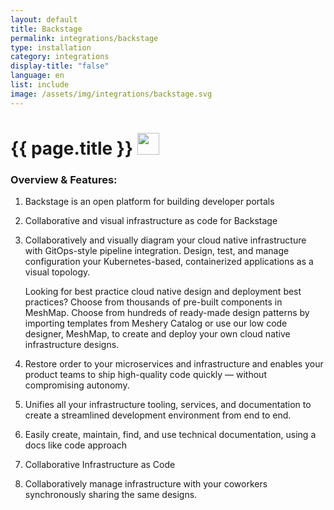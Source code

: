 ```yaml
---
layout: default
title: Backstage
permalink: integrations/backstage
type: installation
category: integrations
display-title: "false"
language: en
list: include
image: /assets/img/integrations/backstage.svg
---
```


<h1>{{ page.title }} <img src="{{ page.image }}" style="width: 35px; height: 35px;" /></h1>


<!-- This needs replaced with the Category property, not the sub-category.
 #### Category: backstage -->

### Overview & Features:
1. Backstage is an open platform for building developer portals

2. Collaborative and visual infrastructure as code for Backstage

4. 
    Collaboratively and visually diagram your cloud native infrastructure with GitOps-style pipeline integration. Design, test, and manage configuration your Kubernetes-based, containerized applications as a visual topology.



    Looking for best practice cloud native design and deployment best practices? Choose from thousands of pre-built components in MeshMap. Choose from hundreds of ready-made design patterns by importing templates from Meshery Catalog or use our low code designer, MeshMap, to create and deploy your own cloud native infrastructure designs.



5. Restore order to your microservices and infrastructure and enables your product teams to ship high-quality code quickly — without compromising autonomy.

6. Unifies all your infrastructure tooling, services, and documentation to create a streamlined development environment from end to end.

7. Easily create, maintain, find, and use technical documentation, using a docs like code approach

8. Collaborative Infrastructure as Code

9. Collaboratively manage infrastructure with your coworkers synchronously sharing the same designs.

